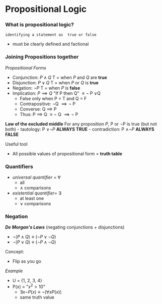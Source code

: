 # Propositional Logic
### What is propositional logic?
	identifying a statement as  true or false
- must be clearly defined and factional

### Joining Propositions together

*Propositional Forms*
- Conjunction: $P \land Q$ T = when *P* and *Q* are **true**
- Disjunction: $P \lor Q$ T = when *P* or *Q* is **true**
- Negation: $\neg P$ T = when *P* is **false**
- Implication: $P \implies Q$ "If P then Q" $\equiv \neg$ P $\lor$Q
	- False only when P = T and Q = F
	- Contrapositive: $\neg$Q $\implies \neg$ P
	- Converse: Q $\implies$ P
	- Thus: P $\implies$ Q $\equiv \neg$ Q $\implies \neg$ P

**Law of the excluded middle** 
	For any proposition *P*, P or $\neg$P is true (but not both)
	- tautology: P $\lor  \neg P$ **ALWAYS TRUE**
	- contradiction: P $\land \neg P$ **ALWAYS FALSE**

Useful tool
- All possible values of propositional form = **truth table**

### Quantifiers
- *universal quantifier* = $\forall$
	- all
	- $\land$ comparisons
- *existential quantifier*= $\exists$
	- at least one
	- $\lor$ comparisons 

### Negation 
***De Morgan's Laws*** (negating conjunctions + disjunctions)
- $\neg (P \land Q) \equiv (\neg P \lor \neg Q)$ 
- $\neg (P \lor Q) \equiv (\neg P \land \neg Q)$

Concept:
- Flip as you go

*Example*
- U = {1, 2, 3, 4}
- P(x) = "$x^2 > 10$"
	- $\exists x \neg P(x) \equiv \neg (\forall xP(x))$
	- same truth value

<!--stackedit_data:
eyJoaXN0b3J5IjpbMTI4MjI4NzAwNCwtMjU4NzgyMDEzLDE2NT
UxNTE0MiwyMDE5MjUwNzcwXX0=
-->